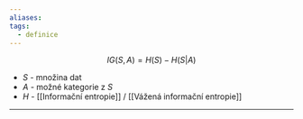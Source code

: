 ```yaml
---
aliases: 
tags:
  - definice
---
```

$$
IG(S, A) = H(S) - H(S|A)
$$
- $S$ - množina dat
- $A$ - možné kategorie z $S$
- $H$ - [[Informační entropie]] / [[Vážená informační entropie]]
- - -
